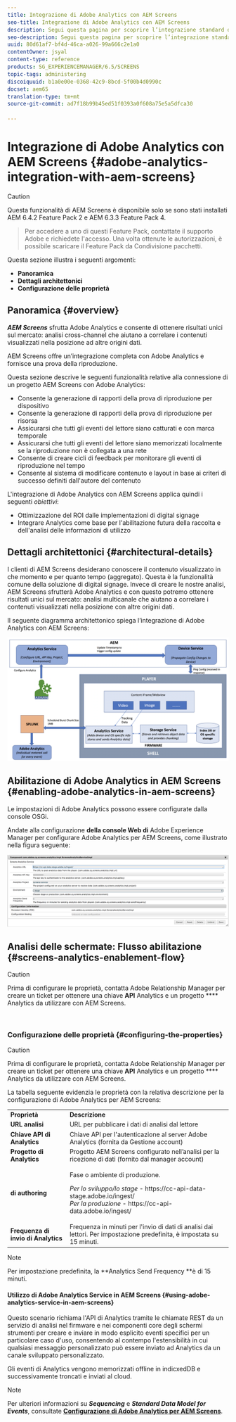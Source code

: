 ```yaml
---
title: Integrazione di Adobe Analytics con AEM Screens
seo-title: Integrazione di Adobe Analytics con AEM Screens
description: Segui questa pagina per scoprire l’integrazione standard di AEM Screens con Adobe Analytics e fornire una prova della riproduzione.
seo-description: Segui questa pagina per scoprire l’integrazione standard di AEM Screens con Adobe Analytics e fornire una prova della riproduzione.
uuid: 80d61af7-bf4d-46ca-a026-99a666c2e1a0
contentOwner: jsyal
content-type: reference
products: SG_EXPERIENCEMANAGER/6.5/SCREENS
topic-tags: administering
discoiquuid: b1a0e00e-0368-42c9-8bcd-5f00b4d0990c
docset: aem65
translation-type: tm+mt
source-git-commit: ad7f18b99b45ed51f0393a0f608a75e5a5dfca30

---
```



# Integrazione di Adobe Analytics con AEM Screens {#adobe-analytics-integration-with-aem-screens}

>[!CAUTION]
>
>Questa funzionalità di AEM Screens è disponibile solo se sono stati installati AEM 6.4.2 Feature Pack 2 e AEM 6.3.3 Feature Pack 4.

>Per accedere a uno di questi Feature Pack, contattate il supporto Adobe e richiedete l'accesso. Una volta ottenute le autorizzazioni, è possibile scaricare il Feature Pack da Condivisione pacchetti.
>
Questa sezione illustra i seguenti argomenti:

* **Panoramica**
* **Dettagli architettonici**
* **Configurazione delle proprietà**

## Panoramica {#overview}

***AEM Screens*** sfrutta Adobe Analytics e consente di ottenere risultati unici sul mercato: analisi cross-channel che aiutano a correlare i contenuti visualizzati nella posizione ad altre origini dati.

AEM Screens offre un’integrazione completa con Adobe Analytics e fornisce una prova della riproduzione.

Questa sezione descrive le seguenti funzionalità relative alla connessione di un progetto AEM Screens con Adobe Analytics:

* Consente la generazione di rapporti della prova di riproduzione per dispositivo
* Consente la generazione di rapporti della prova di riproduzione per risorsa
* Assicurarsi che tutti gli eventi del lettore siano catturati e con marca temporale
* Assicurarsi che tutti gli eventi del lettore siano memorizzati localmente se la riproduzione non è collegata a una rete
* Consente di creare cicli di feedback per monitorare gli eventi di riproduzione nel tempo
* Consente al sistema di modificare contenuto e layout in base ai criteri di successo definiti dall'autore del contenuto

L'integrazione di Adobe Analytics con AEM Screens applica quindi i seguenti *obiettivi*:

* Ottimizzazione del ROI dalle implementazioni di digital signage
* Integrare Analytics come base per l'abilitazione futura della raccolta e dell'analisi delle informazioni di utilizzo

## Dettagli architettonici {#architectural-details}

I clienti di AEM Screens desiderano conoscere il contenuto visualizzato in che momento e per quanto tempo (aggregato). Questa è la funzionalità comune della soluzione di digital signage. Invece di creare le nostre analisi, AEM Screens sfrutterà Adobe Analytics e con questo potremo ottenere risultati unici sul mercato: analisi multicanale che aiutano a correlare i contenuti visualizzati nella posizione con altre origini dati.

Il seguente diagramma architettonico spiega l’integrazione di Adobe Analytics con AEM Screens:

![screen_shot_2018-09-12at85611am](assets/screen_shot_2018-09-12at85611am.png)

## Abilitazione di Adobe Analytics in AEM Screens {#enabling-adobe-analytics-in-aem-screens}

Le impostazioni di Adobe Analytics possono essere configurate dalla console OSGi.

Andate alla configurazione **della console Web di** Adobe Experience Manager per configurare Adobe Analytics per AEM Screens, come illustrato nella figura seguente:

![screen_shot_2018-09-04at25550pm](assets/screen_shot_2018-09-04at25550pm.png)

## Analisi delle schermate: Flusso abilitazione {#screens-analytics-enablement-flow}

>[!CAUTION]
Prima di configurare le proprietà, contatta Adobe Relationship Manager per creare un ticket per ottenere una chiave **API** Analytics e un progetto **** Analytics da utilizzare con AEM Screens.

![]()

### Configurazione delle proprietà {#configuring-the-properties}

>[!CAUTION]
Prima di configurare le proprietà, contatta Adobe Relationship Manager per creare un ticket per ottenere una chiave **API** Analytics e un progetto **** Analytics da utilizzare con AEM Screens.

La tabella seguente evidenzia le proprietà con la relativa descrizione per la configurazione di Adobe Analytics per AEM Screens:

<table>
 <tbody>
  <tr>
   <td><strong>Proprietà</strong></td>
   <td><strong>Descrizione</strong></td>
  </tr>
  <tr>
   <td><strong>URL analisi</strong></td>
   <td>URL per pubblicare i dati di analisi dal lettore<br /> </td>
  </tr>
  <tr>
   <td><strong>Chiave API di Analytics</strong></td>
   <td>Chiave API per l'autenticazione al server Adobe Analytics (fornita da Gestione account)</td>
  </tr>
  <tr>
   <td><strong>Progetto di Analytics</strong></td>
   <td>Progetto AEM Screens configurato nell’analisi per la ricezione di dati (fornito dal manager account)</td>
  </tr>
  <tr>
   <td><strong>di authoring</strong></td>
   <td><p>Fase o ambiente di produzione.</p> <p><em>Per lo sviluppo/lo stage</em> - https://cc-api-data-stage.adobe.io/ingest/<br /> <em>Per la produzione</em> - https://cc-api-data.adobe.io/ingest/</p> </td>
  </tr>
  <tr>
   <td><strong>Frequenza di invio di Analytics</strong></td>
   <td>Frequenza in minuti per l'invio di dati di analisi dai lettori. Per impostazione predefinita, è impostata su 15 minuti.</td>
  </tr>
 </tbody>
</table>

>[!NOTE]
Per impostazione predefinita, la **Analytics Send Frequency **è di 15 minuti.

#### Utilizzo di Adobe Analytics Service in AEM Screens {#using-adobe-analytics-service-in-aem-screens}

Questo scenario richiama l'API di Analytics tramite le chiamate REST da un servizio di analisi nel firmware e nei componenti core degli schermi strumenti per creare e inviare in modo esplicito eventi specifici per un particolare caso d'uso, consentendo al contempo l'estensibilità in cui qualsiasi messaggio personalizzato può essere inviato ad Analytics da un canale sviluppato personalizzato.

Gli eventi di Analytics vengono memorizzati offline in indicxedDB e successivamente troncati e inviati al cloud.

>[!NOTE]
Per ulteriori informazioni su ***Sequencing*** e ***Standard Data Model for Events***, consultate **[Configurazione di Adobe Analytics per AEM Screens](configuring-adobe-analytics-aem-screens.md)**.

